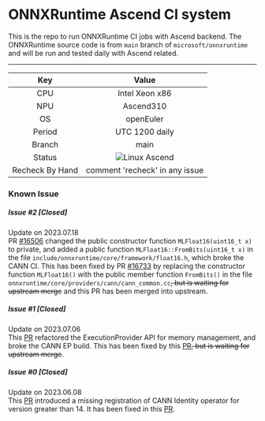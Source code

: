 # ONNXRuntime Ascend CI system

This is the repo to run ONNXRuntime CI jobs with Ascend backend.
The ONNXRuntime source code is from `main` branch of `microsoft/onnxruntime` and will be run and tested daily with Ascend related.

------------------------------------------------------------

| Key  | Value |
| :---: | :---: |
| CPU  | Intel Xeon x86 |
| NPU | Ascend310 |
| OS | openEuler |
| Period | UTC 1200 daily |
| Branch  | main |
| Status  | ![Linux Ascend](https://github.com/Ascend/onnxruntime/actions/workflows/build-and-test.yaml/badge.svg) |
| Recheck By Hand | comment 'recheck' in any issue |

### Known Issue

##### Issue #2 [Closed] 
Update on 2023.07.18  
PR [#16506](https://github.com/microsoft/onnxruntime/pull/16506) changed the public constructor function `MLFloat16(uint16_t x)` to private, and added a public function `MLFloat16::FromBits(uint16_t x)` in the file `include/onnxruntime/core/framework/float16.h`, which broke the CANN CI. This has been fixed by PR [#16733](https://github.com/microsoft/onnxruntime/pull/16733) by replacing the constructor function `MLFloat16()` with the public member function `FromBits()` in the file `onnxruntime/core/providers/cann/cann_common.cc`~~, but is waiting for upstream merge~~ and this PR has been merged into upstream.

##### Issue #1 [Closed] 
Update on 2023.07.06  
This [PR](https://github.com/microsoft/onnxruntime/pull/15833) refactored the ExecutionProvider API for memory management, and broke the CANN EP build. This has been fixed by this [PR](https://github.com/microsoft/onnxruntime/pull/16490)~~, but is waiting for upstream merge~~.

##### Issue #0 [Closed]
Update on 2023.06.08  
This [PR](https://github.com/microsoft/onnxruntime/pull/14731) introduced a missing registration of CANN Identity operator for version greater than 14. It has been fixed in this [PR](https://github.com/microsoft/onnxruntime/pull/16210).